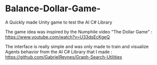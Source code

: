 # Balance-Dollar-Game-
A Quickly made Unity game to test the AI C# Library

The game idea was inspired by the Numphile video "The Dollar Game" : https://www.youtube.com/watch?v=U33dsEcKgeQ

The interface is really simple and was only made to train and visualize Agents behavior 
from the AI C# Library that I made : https://github.com/GabrielReynes/Graph-Search-Utilities
